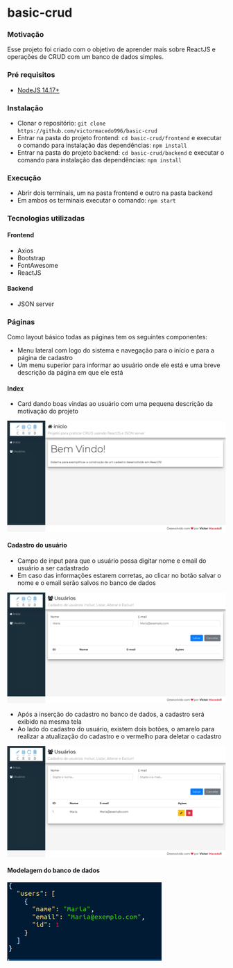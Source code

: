 # basic-crud

### Motivação

Esse projeto foi criado com o objetivo de aprender mais sobre ReactJS e operações de CRUD com um banco de dados simples.

### Pré requisitos

- [NodeJS 14.17+](https://nodejs.org/en/)

### Instalação

- Clonar o repositório: `git clone https://github.com/victormacedo996/basic-crud`
- Entrar na pasta do projeto frontend: `cd basic-crud/frontend` e executar o comando para instalação das dependências: `npm install`
- Entrar na pasta do projeto backend: `cd basic-crud/backend` e executar o comando para instalação das dependências: `npm install`

### Execução

- Abrir dois terminais, um na pasta frontend e outro na pasta backend
- Em ambos os terminais executar o comando: `npm start`

### Tecnologias utilizadas

#### Frontend

- Axios
- Bootstrap
- FontAwesome
- ReactJS

#### Backend

- JSON server

### Páginas

Como layout básico todas as páginas tem os seguintes componentes:

- Menu lateral com logo do sistema e navegação para o início e para a página de cadastro
- Um menu superior para informar ao usuário onde ele está e uma breve descrição da página em que ele está

#### Index

- Card dando boas vindas ao usuário com uma pequena descrição da motivação do projeto

![index](screenshot/index.png)

#### Cadastro do usuário

- Campo de input para que o usuário possa digitar nome e email do usuário a ser cadastrado
- Em caso das informações estarem corretas, ao clicar no botão salvar o nome e o email serão salvos no banco de dados

![página de cadastro](screenshot/pagina-de-cadastro.png)

- Após a inserção do cadastro no banco de dados, a cadastro será exibido na mesma tela
- Ao lado do cadastro do usuário, existem dois botões, o amarelo para realizar a atualização do cadastro e o vermelho para deletar o cadastro

![cadastrando usuário](screenshot/cadastrando.png)

#### Modelagem do banco de dados


![banco de dados](screenshot/db.png)